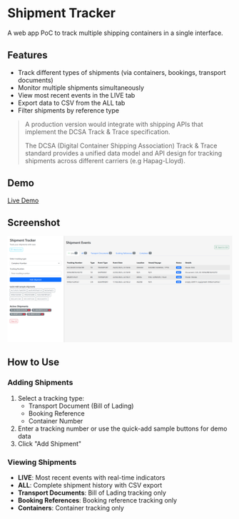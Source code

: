 # Shipment Tracker

A web app PoC to track multiple shipping containers in a single interface.

## Features

- Track different types of shipments (via containers, bookings, transport documents)
- Monitor multiple shipments simultaneously
- View most recent events in the LIVE tab
- Export data to CSV from the ALL tab
- Filter shipments by reference type

> A production version would integrate with shipping APIs that implement the DCSA Track & Trace specification.
>
> The DCSA (Digital Container Shipping Association) Track & Trace standard provides a unified data model and API design for tracking shipments across different carriers (e.g Hapag-Lloyd).

## Demo

[Live Demo](https://shipment-tracker-demo.netlify.app)

## Screenshot

![Screenshot](screenshot.png)

## How to Use

### Adding Shipments

1. Select a tracking type:
   - Transport Document (Bill of Lading)
   - Booking Reference
   - Container Number
2. Enter a tracking number or use the quick-add sample buttons for demo data
3. Click "Add Shipment"

### Viewing Shipments

- **LIVE**: Most recent events with real-time indicators
- **ALL**: Complete shipment history with CSV export
- **Transport Documents**: Bill of Lading tracking only
- **Booking References**: Booking reference tracking only
- **Containers**: Container tracking only
